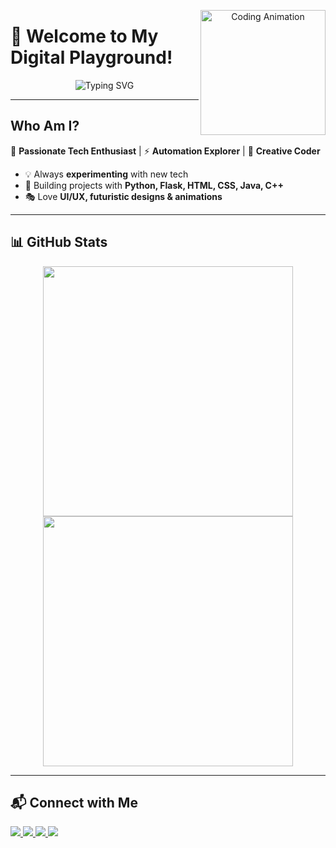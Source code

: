 <p align="center">
  <img src="https://media.giphy.com/media/qgQUggAC3Pfv687qPC/giphy.gif" width="200" alt="Coding Animation" align="right">
</p>

# 🌿 Welcome to My Digital Playground!  
<p align="center">
  <img src="https://readme-typing-svg.herokuapp.com?font=Fira+Code&pause=1000&color=FFB400&center=true&width=435&lines=Coding+is+an+Art!;Innovation+Meets+Creativity!" alt="Typing SVG">
</p>

---  
## Who Am I?  
🎯 **Passionate Tech Enthusiast** | ⚡ **Automation Explorer** | 🎨 **Creative Coder**

- 💡 Always **experimenting** with new tech  
- 🚀 Building projects with **Python, Flask, HTML, CSS, Java, C++**  
- 🎭 Love **UI/UX, futuristic designs & animations**  

---  
## 📊 GitHub Stats
<p align="center">
  <img src="https://github-readme-stats.vercel.app/api?username=PIYUSH-108-SOLANKI&show_icons=true&theme=radical" width="400">
  <img src="https://github-readme-streak-stats.herokuapp.com/?user=PIYUSH-108-SOLANKI&theme=radical" width="400">
</p>

---  
## 📬 Connect with Me
<p align="left">
  <a href="https://github.com/PIYUSH-108-SOLANKI" target="_blank">
    <img src="https://img.shields.io/badge/GitHub-171515?style=for-the-badge&logo=github&logoColor=white">
  </a>
  <a href="https://www.linkedin.com/in/piyush-solanki-69068526b/" target="_blank">
    <img src="https://img.shields.io/badge/LinkedIn-0A66C2?style=for-the-badge&logo=linkedin&logoColor=white">
  </a>
  <a href="https://www.instagram.com/piyush_solanki108" target="_blank">
    <img src="https://img.shields.io/badge/Instagram-E4405F?style=for-the-badge&logo=instagram&logoColor=white">
  </a>
  <a href="mailto:piyushsolanki1916@gmail.com" target="_blank">
    <img src="https://img.shields.io/badge/Email-D14836?style=for-the-badge&logo=gmail&logoColor=white">
  </a>
</p>
